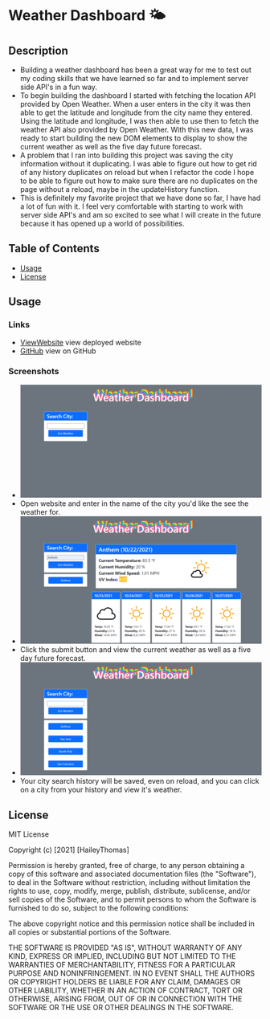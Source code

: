 # Weather Dashboard 🌤️
## Description
- Building a weather dashboard has been a great way for me to test out my coding skills that we have learned so far and to implement server side API's in a fun way.
- To begin building the dashboard I started with fetching the location API provided by Open Weather. When a user enters in the city it was then able to get the latitude and longitude from the city name they entered. Using the latitude and longitude, I was then able to use then to fetch the weather API also provided by Open Weather. With this new data, I was ready to start building the new DOM elements to display to show the current weather as well as the five day future forecast.
- A problem that I ran into building this project was saving the city information without it duplicating. I was able to figure out how to get rid of any history duplicates on reload but when I refactor the code I hope to be able to figure out how to make sure there are no duplicates on the page without a reload, maybe in the updateHistory function.
- This is definitely my favorite project that we have done so far, I have had a lot of fun with it. I feel very comfortable with starting to work with server side API's and am so excited to see what I will create in the future because it has opened up a world of possibilities.
## Table of Contents
- [Usage](#usage)
- [License](#license)
## Usage
### Links
- [ViewWebsite](https://haileythomas.github.io/weather-dashboard/) view deployed website
- [GitHub](https://github.com/HaileyThomas/weather-dashboard) view on GitHub
### Screenshots
- ![SS1](./assets/images/ss1.png)
- Open website and enter in the name of the city you'd like the see the weather for.
- ![SS2](./assets/images/ss2.png)
- Click the submit button and view the current weather as well as a five day future forecast.
- ![SS3](./assets/images/ss3.png)
- Your city search history will be saved, even on reload, and you can click on a city from your history and view it's weather.

## License
MIT License

Copyright (c) [2021] [HaileyThomas]

Permission is hereby granted, free of charge, to any person obtaining a copy
of this software and associated documentation files (the "Software"), to deal
in the Software without restriction, including without limitation the rights
to use, copy, modify, merge, publish, distribute, sublicense, and/or sell
copies of the Software, and to permit persons to whom the Software is
furnished to do so, subject to the following conditions:

The above copyright notice and this permission notice shall be included in all
copies or substantial portions of the Software.

THE SOFTWARE IS PROVIDED "AS IS", WITHOUT WARRANTY OF ANY KIND, EXPRESS OR
IMPLIED, INCLUDING BUT NOT LIMITED TO THE WARRANTIES OF MERCHANTABILITY,
FITNESS FOR A PARTICULAR PURPOSE AND NONINFRINGEMENT. IN NO EVENT SHALL THE
AUTHORS OR COPYRIGHT HOLDERS BE LIABLE FOR ANY CLAIM, DAMAGES OR OTHER
LIABILITY, WHETHER IN AN ACTION OF CONTRACT, TORT OR OTHERWISE, ARISING FROM,
OUT OF OR IN CONNECTION WITH THE SOFTWARE OR THE USE OR OTHER DEALINGS IN THE
SOFTWARE.
